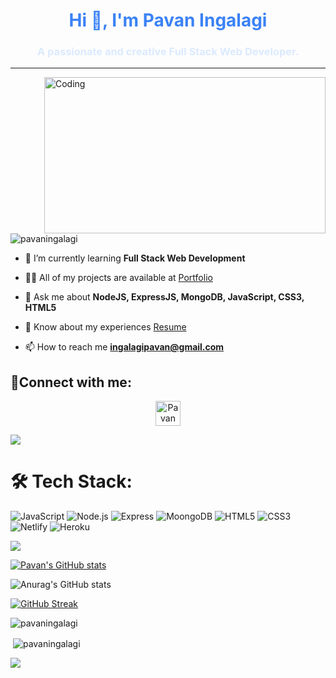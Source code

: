 <h1 align="center" style="color:#3B82F6">Hi 👋, I'm Pavan Ingalagi</h1>
<h3 align="center" style="color:#DBEAFE">A passionate and creative Full Stack Web Developer.</h3>

<hr>
<img align="right" alt="Coding" width="450" height="250" src="https://camo.githubusercontent.com/8ba1e66bcfa048214cf17f235c341742347c9c248831d044aa888acbeec89502/68747470733a2f2f63646e2e6472696262626c652e636f6d2f75736572732f313239323637372f73637265656e73686f74732f363133393136372f6d656469612f66636637666430633631396262383737303635333330373932343039313566332e676966">

<!-- profile visit section -->
<p align="left"> <img src="https://komarev.com/ghpvc/?username=pavaningalagi&label=Profile%20views&color=0e75b6&style=flat" alt="pavaningalagi" /></p>


<!-- About Me section -->

- 🌱 I’m currently learning **Full Stack Web Development**

- 👨‍💻 All of my projects are available at [Portfolio](https://pavaningalagi.github.io/)

- 💬 Ask me about **NodeJS, ExpressJS, MongoDB, JavaScript, CSS3, HTML5**

- 📄 Know about my experiences <a href="https://drive.google.com/file/d/1EFyDOQnBuZ8qzpgii6FlJOQq3IgRJ00R/view?usp=share_link">Resume</a>

- 📫 How to reach me **ingalagipavan@gmail.com**





<!-- contact section -->
<h2 align="left">📱Connect with me:</h2>
<p align="center">
<a href="https://www.linkedin.com/in/pavaningalagi" target="blank"><img align="center" src="https://raw.githubusercontent.com/rahuldkjain/github-profile-readme-generator/master/src/images/icons/Social/linked-in-alt.svg" alt="Pavan Ingalagi" height="40" width="40" /></a>
</p>
<img src="https://raw.githubusercontent.com/andreasbm/readme/master/assets/lines/colored.png">




<!-- Language section -->

# 🛠 Tech Stack:
![JavaScript](https://img.shields.io/badge/JavaScript-F7DF1E?style=for-the-badge&logo=javascript&logoColor=black) ![Node.js](https://img.shields.io/badge/Node.js-43853D?style=for-the-badge&logo=node.js&logoColor=white) ![Express](https://img.shields.io/badge/Express.js-404D59?style=for-the-badge) ![MoongoDB](https://img.shields.io/badge/MongoDB-4EA94B?style=for-the-badge&logo=mongodb&logoColor=white) ![HTML5](https://img.shields.io/badge/html5-%23E34F26.svg?style=for-the-badge&logo=html5&logoColor=white) ![CSS3](https://img.shields.io/badge/css3-%231572B6.svg?style=for-the-badge&logo=css3&logoColor=white) ![Netlify](https://img.shields.io/badge/Netlify-00C7B7?style=for-the-badge&logo=netlify&logoColor=white) ![Heroku](https://img.shields.io/badge/Heroku-430098?style=for-the-badge&logo=heroku&logoColor=white)

<img src="https://raw.githubusercontent.com/andreasbm/readme/master/assets/lines/colored.png">

<p></p>

<!-- Bottom 3 statatics  -->
[![Pavan's GitHub stats](https://github-readme-stats.vercel.app/api?username=pavaningalagi)](https://github.com/pavaningalagi)

![Anurag's GitHub stats](https://github-readme-stats.vercel.app/api?username=anuraghazra&hide=contribs,prs)

[![GitHub Streak](https://github-readme-streak-stats.herokuapp.com/?user=pavaningalagi&theme=neon-dark)](https://git.io/streak-stats)

<p><img align="center" src="https://github-readme-stats.vercel.app/api/top-langs?username=pavaningalagi&show_icons=true&locale=en&layout=compact&theme=dark" alt="pavaningalagi" /></p>

<p>&nbsp;<img align="center" src="https://github-readme-stats.vercel.app/api?username=pavaningalagi&show_icons=true&locale=en&layout=compact&theme=dark" alt="pavaningalagi" /></p>

<img src="https://raw.githubusercontent.com/andreasbm/readme/master/assets/lines/colored.png">
